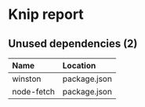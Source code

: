 # Knip report

## Unused dependencies (2)

| Name       | Location     |
|:-----------|:-------------|
| winston    | package.json |
| node-fetch | package.json |

